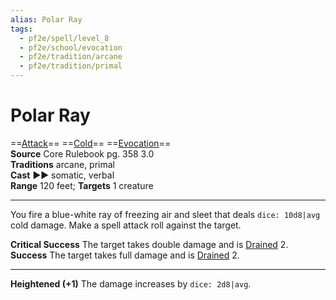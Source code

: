 ```yaml
---
alias: Polar Ray
tags:
  - pf2e/spell/level_8
  - pf2e/school/evocation
  - pf2e/tradition/arcane
  - pf2e/tradition/primal
---
```


# Polar Ray

==[Attack](Attack.md)== ==[Cold](Cold.md)== ==[Evocation](Evocation.md)==  
__Source__ Core Rulebook pg. 358 3.0  
**Traditions** arcane, primal  
**Cast** ►► somatic, verbal  
**Range** 120 feet; **Targets** 1 creature

---

You fire a blue-white ray of freezing air and sleet that deals `dice: 10d8|avg` cold damage. Make a spell attack roll against the target.

**Critical Success** The target takes double damage and is [Drained](Drained.md) 2.  
**Success** The target takes full damage and is [Drained](Drained.md) 2.

<hr>

**Heightened (+1)** The damage increases by `dice: 2d8|avg`.
